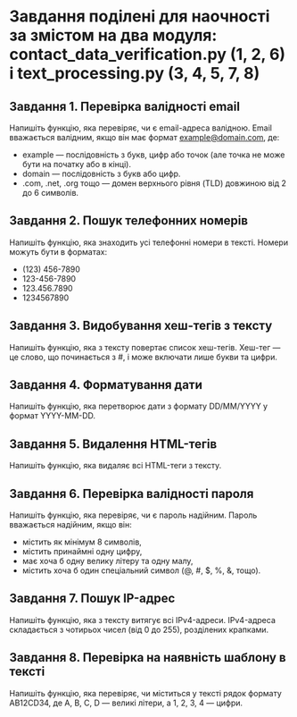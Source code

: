 # Завдання поділені для наочності за змістом на два модуля: contact_data_verification.py (1, 2, 6) і text_processing.py (3, 4, 5, 7, 8)

## Завдання 1. Перевірка валідності email

Напишіть функцію, яка перевіряє, чи є email-адреса валідною. Email вважається валідним, якщо він має формат example@domain.com, де:
- example — послідовність з букв, цифр або точок (але точка не може бути на початку або в кінці).
- domain — послідовність з букв або цифр.
- .com, .net, .org тощо — домен верхнього рівня (TLD) довжиною від 2 до 6 символів.

## Завдання 2. Пошук телефонних номерів

Напишіть функцію, яка знаходить усі телефонні номери в тексті. Номери можуть бути в форматах:
- (123) 456-7890
- 123-456-7890
- 123.456.7890
- 1234567890

## Завдання 3. Видобування хеш-тегів з тексту

Напишіть функцію, яка з тексту повертає список хеш-тегів. Хеш-тег — це слово, що починається з #, і може включати лише букви та цифри.

## Завдання 4. Форматування дати

Напишіть функцію, яка перетворює дати з формату DD/MM/YYYY у формат YYYY-MM-DD.

## Завдання 5. Видалення HTML-тегів

Напишіть функцію, яка видаляє всі HTML-теги з тексту.

## Завдання 6. Перевірка валідності пароля

Напишіть функцію, яка перевіряє, чи є пароль надійним. Пароль вважається надійним, якщо він:
- містить як мінімум 8 символів,
- містить принаймні одну цифру,
- має хоча б одну велику літеру та одну малу,
- містить хоча б один спеціальний символ (@, #, $, %, &, тощо).
  
## Завдання 7. Пошук IP-адрес

Напишіть функцію, яка з тексту витягує всі IPv4-адреси. IPv4-адреса складається з чотирьох чисел (від 0 до 255), розділених крапками.

## Завдання 8. Перевірка на наявність шаблону в тексті

Напишіть функцію, яка перевіряє, чи міститься у тексті рядок формату AB12CD34, де A, B, C, D — великі літери, а 1, 2, 3, 4 — цифри.
